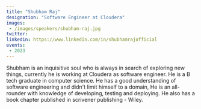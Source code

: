 ```yaml
---
title: "Shubham Raj"
designation: "Software Engineer at Cloudera"
images:
 - /images/speakers/shubham-raj.jpg
twitter: 
linkedin: https://www.linkedin.com/in/shubhamrajofficial
events:
 - 2023
---
```


Shubham is an inquisitive soul who is always in search of exploring new things, currently he is working at Cloudera as software engineer. He is a B tech graduate in computer science. He has a good understanding of software engineering and didn't limit himself to a domain, He is an all-rounder with knowledge of developing, testing and deploying. He also has a book chapter published in scrivener publishing - Wiley.